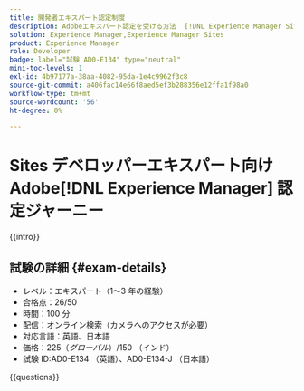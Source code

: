 ```yaml
---
title: 開発者エキスパート認定制度
description: Adobeエキスパート認定を受ける方法  [!DNL Experience Manager Sites]  説明します。
solution: Experience Manager,Experience Manager Sites
product: Experience Manager
role: Developer
badge: label="試験 AD0-E134" type="neutral"
mini-toc-levels: 1
exl-id: 4b97177a-38aa-4082-95da-1e4c9962f3c8
source-git-commit: a406fac14e66f8aed5ef3b288356e12ffa1f98a0
workflow-type: tm+mt
source-wordcount: '56'
ht-degree: 0%

---
```


# Sites デベロッパーエキスパート向けAdobe[!DNL Experience Manager] 認定ジャーニー

{{intro}}

## 試験の詳細 {#exam-details}

* レベル：エキスパート（1～3 年の経験）
* 合格点：26/50
* 時間：100 分
* 配信：オンライン検索（カメラへのアクセスが必要）
* 対応言語：英語、日本語
* 価格：$225 （グローバル）/$150 （インド）
* 試験 ID:AD0-E134 （英語）、AD0-E134-J （日本語）

{{questions}}
